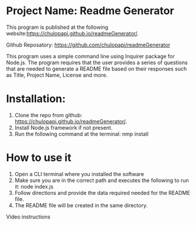 # Project Name: Readme Generator

This program is published at the following website:https://chulopapi.github.io/readmeGenerator/. 

Github Reposatory: https://github.com/chulopapi/readmeGenerator

This program uses a simple command line using Inquirer package for Node.js.  The program requires that the user provides a series of questions that are needed to generate a README file based on their responses such as Title, Project Name, License and more.

# Installation:
1. Clone the repo from github: https://chulopapi.github.io/readmeGenerator/. 
2. Install Node.js framework if not present.
3. Run the following command at the terminal:  nmp install

# How to use it
1. Open a CLI terminal where you installed the software
2. Make sure you are in the correct path and executes the following to run it:  node index.js
3. Follow directions and provide the data required needed for the README file.
4. The README file will be created in the same directory.

Video instructions
